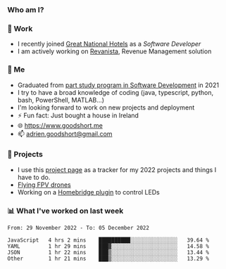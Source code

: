### Who am I?

<!--
**goodshort/goodshort** is a ✨ _special_ ✨ repository because its `README.md` (this file) appears on your GitHub profile.
-->
### 💼 Work
- I recently joined [Great National Hotels](https://www.greatnationalhotels.com/) as a _Software Developer_
- I am actively working on [Revanista](https://www.revanista.com/), Revenue Management solution

### 🌱 Me
- Graduated from [part study program in Software Development](https://www.goodshort.me/who-am-i/studies#higher-diploma-in-software-development) in 2021
- I try to have a broad knowledge of coding (java, typescript, python, bash, PowerShell, MATLAB...)
- I'm looking forward to work on new projects and deployment
- ⚡ Fun fact: Just bought a house in Ireland
- 🌐 https://www.goodshort.me
- 📫 adrien.goodshort@gmail.com

### 🚧 Projects

- I use this [project page](https://github.com/users/goodshort/projects/2) as a tracker for my 2022 projects and things I have to do.
- [Flying FPV drones](https://www.youtube.com/watch?v=PdOF5c4RF18&list=PLhU-As_kQhM6L6iwidza6sSdfxEybA7VZ)
- Working on a [Homebridge plugin](https://github.com/goodshort/homebridge-wled-preset) to control LEDs

### 📊 What I've worked on last week

<!--START_SECTION:waka-->

```text
From: 29 November 2022 - To: 05 December 2022

JavaScript   4 hrs 2 mins    ██████████░░░░░░░░░░░░░░░   39.64 %
YAML         1 hr 29 mins    ███▓░░░░░░░░░░░░░░░░░░░░░   14.58 %
JSON         1 hr 22 mins    ███▒░░░░░░░░░░░░░░░░░░░░░   13.44 %
Other        1 hr 21 mins    ███▒░░░░░░░░░░░░░░░░░░░░░   13.29 %
```

<!--END_SECTION:waka-->
